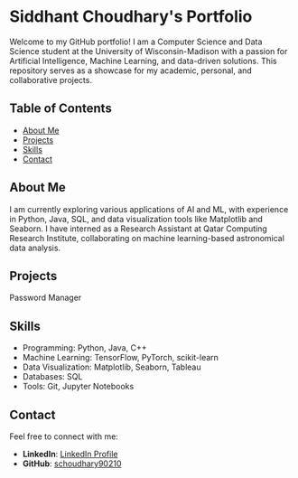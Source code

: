 # Siddhant Choudhary's Portfolio

Welcome to my GitHub portfolio! I am a Computer Science and Data Science student at the University of Wisconsin-Madison with a passion for Artificial Intelligence, Machine Learning, and data-driven solutions. This repository serves as a showcase for my academic, personal, and collaborative projects.

## Table of Contents
- [About Me](#about-me)
- [Projects](#projects)
- [Skills](#skills)
- [Contact](#contact)

## About Me
I am currently exploring various applications of AI and ML, with experience in Python, Java, SQL, and data visualization tools like Matplotlib and Seaborn. I have interned as a Research Assistant at Qatar Computing Research Institute, collaborating on machine learning-based astronomical data analysis.

## Projects
Password Manager

## Skills
- Programming: Python, Java, C++
- Machine Learning: TensorFlow, PyTorch, scikit-learn
- Data Visualization: Matplotlib, Seaborn, Tableau
- Databases: SQL
- Tools: Git, Jupyter Notebooks

## Contact
Feel free to connect with me:
- **LinkedIn**: [LinkedIn Profile](https://www.linkedin.com/in/siddhant-choudhary-441)
- **GitHub**: [schoudhary90210](https://github.com/schoudhary90210)
